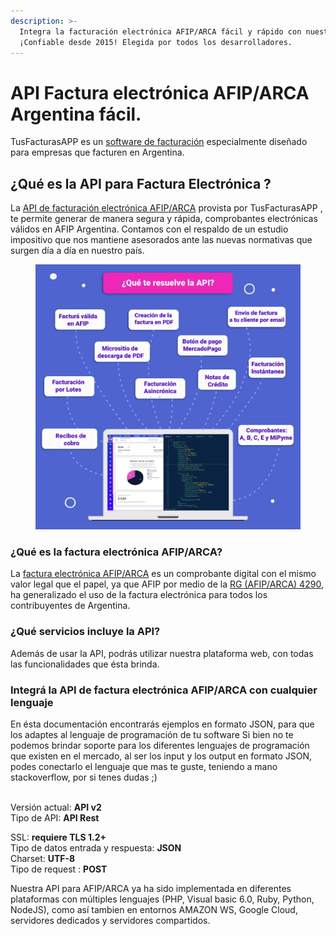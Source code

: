 ```yaml
---
description: >-
  Integra la facturación electrónica AFIP/ARCA fácil y rápido con nuestra API.
  ¡Confiable desde 2015! Elegida por todos los desarrolladores.
---
```


# API Factura electrónica AFIP/ARCA Argentina fácil.

TusFacturasAPP es un [software de facturación](https://www.tusfacturas.app/software-de-facturacion-argentina.html) especialmente diseñado para empresas que facturen en Argentina.&#x20;

## ¿Qué es la API para Factura Electrónica ?

La [API de facturación electrónica AFIP](https://www.tusfacturas.app/api-factura-electronica-afip.html)[/ARCA](https://www.tusfacturas.app/factura-electronica-arca.html) provista por TusFacturasAPP , te permite generar de manera segura y rápida, comprobantes electrónicas válidos en AFIP Argentina. Contamos con el respaldo de un estudio impositivo que nos mantiene asesorados ante las nuevas normativas que surgen día a día en nuestro país.

<figure><img src=".gitbook/assets/157.webp" alt=""><figcaption></figcaption></figure>

### ¿Qué es la factura electrónica AFIP/ARCA?

La [factura electrónica AFIP/ARCA](https://www.tusfacturas.app/factura-electronica-afip.html) es un comprobante digital con el mismo valor legal que el papel, ya que AFIP por medio de la [RG (AFIP/ARCA) 4290](https://www.tusfacturas.app/normativa-afip-factura-electronica.html), ha generalizado el uso de la factura electrónica para todos los contribuyentes de Argentina.

### ¿Qué servicios incluye la API?

Además de usar la API, podrás utilizar nuestra plataforma web, con todas las funcionalidades que ésta brinda.

### Integrá la API de factura electrónica AFIP/ARCA con cualquier lenguaje

En ésta documentación encontrarás  ejemplos en formato JSON, para que los adaptes al lenguaje de programación de tu software Si bien no te podemos brindar soporte para los diferentes lenguajes de programación que existen en el mercado, al ser los input y los output en formato JSON, podes conectarlo el lenguaje que mas te guste, teniendo a mano stackoverflow, por si tenes dudas ;)

\
Versión actual: **API v2**\
Tipo de API: **API Rest**

SSL: **requiere TLS 1.2+**\
Tipo de datos entrada y respuesta: **JSON**\
Charset: **UTF-8**\
Tipo de request : **POST**\
&#x20;

Nuestra API para AFIP/ARCA ya ha sido implementada en diferentes plataformas con múltiples lenguajes (PHP, Visual basic 6.0, Ruby, Python, NodeJS), como así tambien en entornos AMAZON WS, Google Cloud, servidores dedicados y servidores compartidos.
